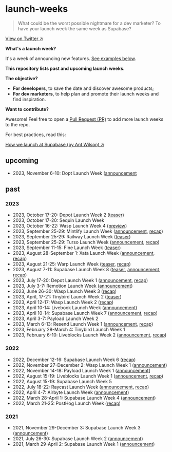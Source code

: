 # launch-weeks

> What could be the worst possible nightmare for a dev marketer? To have your launch week the same week as Supabase?

[View on Twitter ↗︎](https://twitter.com/fmerian/status/1676270899576860672)

**What's a launch week?**

It's a week of announcing new features. [See examples below](https://github.com/fmerian/launch-weeks/tree/main#past).

**This repository lists past and upcoming launch weeks.**

**The objective?**

- **For developers**, to save the date and discover awesome products;
- **For dev marketers**, to help plan and promote their launch weeks and find inspiration.

**Want to contribute?**

Awesome! Feel free to open a [Pull Request (PR)](https://github.com/fmerian/launch-weeks/pulls) to add more launch weeks to the repo.

For best practices, read this: 

[How we launch at Supabase (by Ant Wilson) ↗︎](https://supabase.com/blog/supabase-how-we-launch)

## upcoming
- 2023, November 6-10: Dopt Launch Week ([announcement](https://x.com/doptcom/status/1716866300730093736?s=20)

## past

### 2023

- 2023, October 17-20: Depot Launch Week 2 ([teaser](https://x.com/kylegalbraith/status/1701595820272042371?s=20))
- 2023, October 17-20: Sequin Launch Week
- 2023, October 16-22: Wasp Launch Week 4 ([preview](https://wasp-lang.dev/blog/2023/10/13/wasp-launch-week-four))
- 2023, September 25-29: Mintlify Launch Week ([announcement](https://x.com/mintlify/status/1706326969472962641?s=20), [recap](https://mintlify.com/blog/launch-week-wrapup))
- 2023, September 25-29: Railway Launch Week ([teaser](https://x.com/Railway/status/1704959789716119858?s=20))
- 2023, September 25-29: Turso Launch Week ([announcement](https://x.com/tursodatabase/status/1701687743842062622?s=20), [recap](https://blog.turso.tech/turso-launch-week-accelerates-growth-nets-1-5k-new-users-in-7-days-2829ed781dc2))
- 2023, September 11-15: Fine Launch Week ([teaser](https://twitter.com/thisisfinedev/status/1700788560859738280))
- 2023, August 28-September 1: Xata Launch Week ([announcement](https://twitter.com/xata/status/1696162078619320452?s=20), [recap](https://twitter.com/xata/status/1697942269574189238?s=20))
- 2023, August 21-25: Warp Launch Week ([teaser](https://twitter.com/warpdotdev/status/1693631866580922447?s=20), [recap](https://www.warp.dev/blog/shippable-innovation-how-one-hack-week-produced-five-ready-to-launch-features))
- 2023, August 7-11: Supabase Launch Week 8 ([teaser](https://twitter.com/supabase/status/1677283789582598145?s=20), [announcement](https://twitter.com/supabase/status/1683818718831185920?s=20), [recap](https://twitter.com/supabase/status/1691043574488473600?s=20))
- 2023, July 17-20: Depot Launch Week 1 ([announcement](https://twitter.com/depotdev/status/1680940913059667968?s=20), [recap](https://depot.dev/blog/drop-week-01))
- 2023, July 3-7: Remotion Launch Week ([announcement](https://twitter.com/Remotion/status/1673336847768903685?s=20))
- 2023, June 26-30: Wasp Launch Week 3 ([recap](https://wasp-lang.dev/blog/2023/06/22/wasp-launch-week-three))
- 2023, April, 17-21: Tinybird Launch Week 2 ([teaser](https://twitter.com/tinybirdco/status/1645443033163259905?s=20))
- 2023, April 12-17: Wasp Launch Week 2 ([recap](https://wasp-lang.dev/blog/2023/04/11/wasp-launch-week-two))
- 2023, April 10-14: Livebook Launch Week ([announcement](https://twitter.com/livebookdev/status/1644414219390005248?s=20))
- 2023, April 10-14: Supabase Launch Week 7 ([announcement](https://twitter.com/supabase/status/1644388184413949952?s=20), [recap](https://supabase.com/launch-week))
- 2023, April 3-7: Payload Launch Week 2
- 2023, March 6-13: Resend Launch Week 1 ([announcement](https://twitter.com/resendlabs/status/1631311901140582400?s=20), [recap](https://resend.com/blog/launch-week-1-wrap-up))
- 2023, February 28-March 4: Tinybird Launch Week 1
- 2023, February 6-10: Liveblocks Launch Week 2 ([announcement](https://twitter.com/liveblocks/status/1620422958719315968?s=20), [recap](https://liveblocks.io/blog/launch-week-2-wrap-up))

### 2022

- 2022, December 12-16: Supabase Launch Week 6 ([recap](https://supabase.com/blog/launch-week-6-wrap-up))
- 2022, November 27-December 2: Wasp Launch Week 1 ([announcement](https://wasp-lang.dev/blog/2022/11/26/wasp-beta-launch-week))
- 2022, November 14-18: Payload Launch Week 1 ([announcement](https://payloadcms.com/blog/launch-week)]
- 2022, August 15-19: Liveblocks Launch Week 1 ([announcement](https://twitter.com/liveblocks/status/1557366212547338243?s=20), [recap](https://liveblocks.io/blog/from-collaborative-spreadsheets-to-text-editors-make-your-product-multiplayer-with-liveblocks))
- 2022, August 15-19: Supabase Launch Week 5
- 2022, July 18-22: Raycast Launch Week ([announcement](https://twitter.com/raycastapp/status/1546518075691909124?s=20), [recap](https://www.raycast.com/blog/launch-week-summary))
- 2022, April 4-7: Airbyte Launch Week ([announcement](https://airbyte.com/launch-weeks/week-1))
- 2022, March 28-April 1: Supabase Launch Week 4 ([announcement](https://supabase.com/blog/supabase-launch-week-four))
- 2022, March 21-25: PostHog Launch Week ([recap](https://posthog.com/blog/launch-week-universe-of-new-features))

### 2021

- 2021, November 29-December 3: Supabase Launch Week 3 ([announcement](https://supabase.com/blog/supabase-launch-week-the-trilogy))
- 2021, July 26-30: Supabase Launch Week 2 ([announcement](https://supabase.com/blog/supabase-launch-week-sql))
- 2021, March 29-April 2: Supabase Launch Week 1 ([announcement](https://supabase.com/blog/launch-week))
